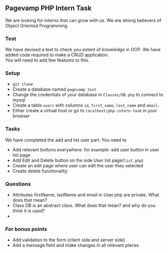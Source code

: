 ## Pagevamp PHP Intern Task

We are looking for interns that can grow with us. We are strong believers of Object Oriented Programming.
  
### Test

We have devised a test to check you extent of knowledge in OOP. We have added code required to make a CRUD application.  
You will need to add few features to this.

### Setup

* `git clone `
* Create a database named `pagevamp_test`
* Change the credentials of your database in `Classes/DB.php` to connect to mysql
* Create a table `users` with columns `id`, `first_name`, `last_name` and `email`.
* Either create a virtual host or go to `localhost/php-intern-task` in your browser

### Tasks

We have completed the add and list user part. You need to

* Add relevant buttons everywhere. for example: add user button in user list page
* Add Edit and Delete button on the side User list page(`list.php`)
* Create an edit page where user can edit the user they selected
* Create delete functionality

### Questions

* Attributes firstName, lastName and email in User.php are private, What does that mean?
* Class DB is an abstract class. What does that mean? and why do you think it is used?
* 

### For bonus points
* Add validation to the form (client side and server side)
* Add a message field and make changes in all relevant places




